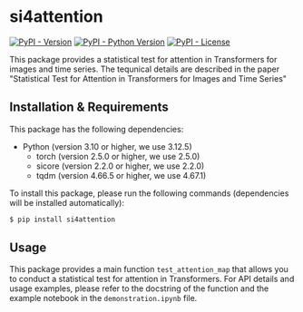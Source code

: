 # si4attention

[![PyPI - Version](https://img.shields.io/pypi/v/si4attention)](https://pypi.org/project/si4attention/)
[![PyPI - Python Version](https://img.shields.io/pypi/pyversions/si4attention)](https://pypi.org/project/si4attention/)
[![PyPI - License](https://img.shields.io/pypi/l/si4attention)](https://opensource.org/license/MIT)

This package provides a statistical test for attention in Transformers for images and time series.
The tequnical details are described in the paper "Statistical Test for Attention in Transformers for Images and Time Series"

## Installation & Requirements
This package has the following dependencies:
- Python (version 3.10 or higher, we use 3.12.5)
    - torch (version 2.5.0 or higher, we use 2.5.0)
    - sicore (version 2.2.0 or higher, we use 2.2.0)
    - tqdm (version 4.66.5 or higher, we use 4.67.1)

To install this package, please run the following commands (dependencies will be installed automatically):
```bash
$ pip install si4attention
```

## Usage
This package provides a main function `test_attention_map` that allows you to conduct a statistical test for attention in Transformers.
For API details and usage examples, please refer to the docstring of the function and the example notebook in the `demonstration.ipynb` file.
